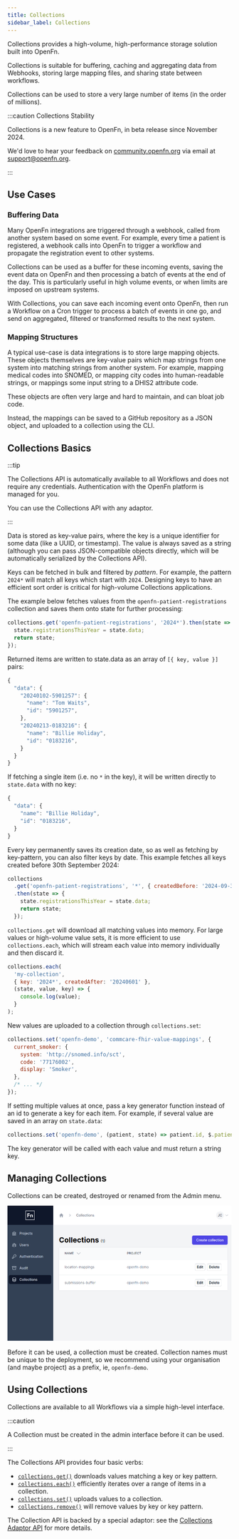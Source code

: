 ```yaml
---
title: Collections
sidebar_label: Collections
---
```


Collections provides a high-volume, high-performance storage solution built into
OpenFn.

Collections is suitable for buffering, caching and aggregating data from
Webhooks, storing large mapping files, and sharing state between workflows.

Collections can be used to store a very large number of items (in the order of
millions).

:::caution Collections Stability

Collections is a new feature to OpenFn, in beta release since November 2024.

We'd love to hear your feedback on
[community.openfn.org](https://community.openfn.org/) via email at
[support@openfn.org](mailto:support@openfn.org).

:::

## Use Cases

### Buffering Data

Many OpenFn integrations are triggered through a webhook, called from another
system based on some event. For example, every time a patient is registered, a
webhook calls into OpenFn to trigger a workflow and propagate the registration
event to other systems.

Collections can be used as a buffer for these incoming events, saving the event
data on OpenFn and then processing a batch of events at the end of the day. This
is particularly useful in high volume events, or when limits are imposed on
upstream systems.

With Collections, you can save each incoming event onto OpenFn, then run a
Workflow on a Cron trigger to process a batch of events in one go, and send on
aggregated, filtered or transformed results to the next system.

### Mapping Structures

A typical use-case is data integrations is to store large mapping objects. These
objects themselves are key-value pairs which map strings from one system into
matching strings from another system. For example, mapping medical codes into
SNOMED, or mapping city codes into human-readable strings, or mappings some
input string to a DHIS2 attribute code.

These objects are often very large and hard to maintain, and can bloat job code.

Instead, the mappings can be saved to a GitHub repository as a JSON object, and
uploaded to a collection using the CLI.

## Collections Basics

:::tip

The Collections API is automatically available to all Workflows and does not
require any credentials. Authentication with the OpenFn platform is managed for
you.

You can use the Collections API with any adaptor.

:::

Data is stored as key-value pairs, where the key is a unique identifier for
some data (like a UUID, or timestamp). The value is always saved as a string
(although you can pass JSON-compatible objects directly, which will be
automatically serialized by the Collections API).

Keys can be fetched in bulk and filtered by _pattern_. For example, the pattern
`2024*` will match all keys which start with `2024`. Designing keys to have an
efficient sort order is critical for high-volume Collections applications.

The example below fetches values from the `openfn-patient-registrations`
collection and saves them onto state for further processing:

```js
collections.get('openfn-patient-registrations', '2024*').then(state => {
  state.registrationsThisYear = state.data;
  return state;
});
```

Returned items are written to state.data as an array of `[{ key, value }]`
pairs:

```js
{
  "data": {
    "20240102-5901257": {
      "name": "Tom Waits",
      "id": "5901257",
    },
    "20240213-0183216": {
      "name": "Billie Holiday",
      "id": "0183216",
    }
  }
}
```

If fetching a single item (i.e. no `*` in the key), it will be written directly
to `state.data` with no key:

```js
{
  "data": {
    "name": "Billie Holiday",
    "id": "0183216",
  }
}
```

Every key permanently saves its creation date, so as well as fetching by
key-pattern, you can also filter keys by date. This example fetches all keys
created before 30th September 2024:

```js
collections
  .get('openfn-patient-registrations', '*', { createdBefore: '2024-09-30' })
  .then(state => {
    state.registrationsThisYear = state.data;
    return state;
  });
```

`collections.get` will download all matching values into memory. For large
values or high-volume value sets, it is more efficient to use
`collections.each`, which will stream each value into memory individually and
then discard it.

```js
collections.each(
  'my-collection',
  { key: '2024*', createdAfter: '20240601' },
  (state, value, key) => {
    console.log(value);
  }
);
```

New values are uploaded to a collection through `collections.set`:

```js
collections.set('openfn-demo', 'commcare-fhir-value-mappings', {
  current_smoker: {
    system: 'http://snomed.info/sct',
    code: '77176002',
    display: 'Smoker',
  },
  /* ... */
});
```

If setting multiple values at once, pass a key generator function instead of an
id to generate a key for each item. For example, if several value are saved in
an array on `state.data`:

```js
collections.set('openfn-demo', (patient, state) => patient.id, $.patients);
```

The key generator will be called with each value and must return a string key.

## Managing Collections

Collections can be created, destroyed or renamed from the Admin menu.

![Collections Admin Page](/img/collections_admin.png)

Before it can be used, a collection must be created. Collection names must be
unique to the deployment, so we recommend using your organisation (and maybe
project) as a prefix, ie, `openfn-demo`.

## Using Collections

Collections are available to all Workflows via a simple high-level interface.

:::caution

A Collection must be created in the admin interface before it can be used.

:::

The Collections API provides four basic verbs:

- [`collections.get()`](/adaptors/packages/collections-docs#collections_get)
  downloads values matching a key or key pattern.
- [`collections.each()`](/adaptors/packages/collections-docs#collections_each)
  efficiently iterates over a range of items in a collection.
- [`collections.set()`](/adaptors/packages/collections-docs#collections_set)
  uploads values to a collection.
- [`collections.remove()`](/adaptors/packages/collections-docs#collections_remove)
  will remove values by key or key pattern.

The Collection API is backed by a special adaptor: see the
[Collections Adaptor API](/adaptors/collections) for more details.
